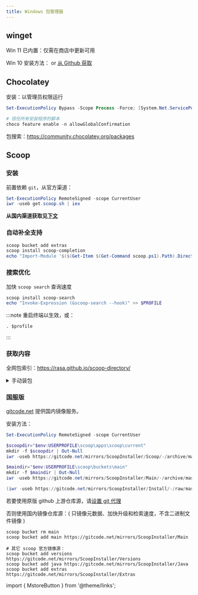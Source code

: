 ```yaml
---
title: Windows 包管理器
---
```


## **winget**

Win 11 已内置：仅需在商店中更新可用

Win 10 安装方法：<MstoreButton id="9NBLGGH4NNS1" name="从商店获取" />
or&nbsp;<a href="https://github.com/microsoft/winget-cli/releases/latest#:~:text=.msixbundle">从 Github 获取</a>

## **Chocolatey**

安装：以管理员权限运行

```powershell
Set-ExecutionPolicy Bypass -Scope Process -Force; [System.Net.ServicePointManager]::SecurityProtocol = [System.Net.ServicePointManager]::SecurityProtocol -bor 3072; iex ((New-Object System.Net.WebClient).DownloadString('https://community.chocolatey.org/install.ps1'))

# 信任所有安装程序的脚本
choco feature enable -n allowGlobalConfirmation
```

包搜索：https://community.chocolatey.org/packages

## **Scoop**

### 安装

前置依赖 `git`，从官方渠道：

```powershell
Set-ExecutionPolicy RemoteSigned -scope CurrentUser
iwr -useb get.scoop.sh | iex

```

**从国内渠道获取见[下文](#国服版)**

### 自动补全支持

```powershell
scoop bucket add extras
scoop install scoop-completion
echo "Import-Module '$($(Get-Item $(Get-Command scoop.ps1).Path).Directory.Parent.FullName)\modules\scoop-completion'" >> $PROFILE

```

### 搜索优化

加快 `scoop search` 查询速度

```powershell
scoop install scoop-search
echo "Invoke-Expression (&scoop-search --hook)" >> $PROFILE

```

:::note 重启终端以生效，或：

    . $profile

:::

### 获取内容

全网包索引：https://rasa.github.io/scoop-directory/

<details>
  <summary>手动装包</summary>

首先，列出包的下载地址：

```powershell
icm {
$app = Read-Host "应用标识名"

$metadata = scoop cat $app | ConvertFrom-Json
echo ""
echo "CHECKVER:" $metadata.checkver
echo ""
echo "LINKS:" $metadata.url
}

```

手动下载好包，然后执行：

```powershell
icm {
. "$(scoop prefix scoop)\lib\core.ps1"
$null = mkdir $cachedir -f
cp (Read-Host "下载的文件路径（可拖入）") (cache_path $app $metadata.version (Read-Host "原下载链接"))
}

```

</details>

### 国服版

<p><a href="https://gitcode.net">gitcode.net</a> 提供国内镜像服务。</p>

安装方法：

```powershell
Set-ExecutionPolicy RemoteSigned -scope CurrentUser

$scoopdir="$env:USERPROFILE\scoop\apps\scoop\current"
mkdir -f $scoopdir | Out-Null
iwr -useb https://gitcode.net/mirrors/ScoopInstaller/Scoop/-/archive/master/Scoop-master.zip -o "$scoopdir\scoop.zip"

$maindir="$env:USERPROFILE\scoop\buckets\main"
mkdir -f $maindir | Out-Null
iwr -useb https://gitcode.net/mirrors/ScoopInstaller/Main/-/archive/master/Main-master.zip -o "$maindir\scoop-main.zip"

(iwr -useb https://gitcode.net/mirrors/ScoopInstaller/Install/-/raw/master/install.ps1).Content -creplace '\s*\$downloader\.downloadFile\(\$SCOOP_.+','' | iex

```

若要使用原版 github 上游仓库源，请<a href="/docs/devenv/git#网络问题" target="_blank">设置 git 代理</a>

否则使用国内镜像仓库源：( 只镜像元数据、加快升级和检索速度，不含二进制文件镜像 )

```shell
scoop bucket rm main
scoop bucket add main https://gitcode.net/mirrors/ScoopInstaller/Main

# 其它 scoop 官方镜像源：
scoop bucket add versions https://gitcode.net/mirrors/ScoopInstaller/Versions
scoop bucket add java https://gitcode.net/mirrors/ScoopInstaller/Java
scoop bucket add extras https://gitcode.net/mirrors/ScoopInstaller/Extras

```

import { MstoreButton } from '@theme/links';
